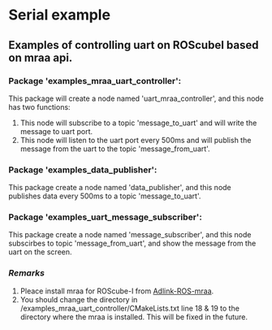 # Serial example

## Examples of controlling uart on ROScubeI based on mraa api.
### Package 'examples_mraa_uart_controller':
This package will create a node named 'uart_mraa_controller', and this node has two functions:
1. This node will subscribe to a topic 'message_to_uart' and will write the message to uart port. 
2. This node will listen to the uart port every 500ms and will publish the message from the uart to the topic 'message_from_uart'.


### Package 'examples_data_publisher':
This package create a node named 'data_publisher', and this node publishes data every 500ms to a topic 'message_to_uart'.


### Package 'examples_uart_message_subscriber':
This package create a node named 'message_subscriber', and this node subscirbes to topic 'message_from_uart', and show the message from the uart on the screen.


### *Remarks*
1. Pleace install mraa for ROScube-I from [Adlink-ROS-mraa](https://github.com/Adlink-ROS/mraa.git).
2. You should change the directory in /examples_mraa_uart_controller/CMakeLists.txt line 18 & 19 to the directory where the mraa is installed. This will be fixed in the future.


